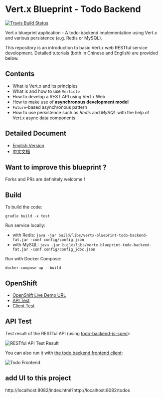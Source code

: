# Vert.x Blueprint - Todo Backend

[![Travis Build Status](https://travis-ci.org/sczyh30/vertx-blueprint-todo-backend.svg?branch=master)](https://travis-ci.org/sczyh30/vertx-blueprint-todo-backend)

Vert.x blueprint application - A todo-backend implementation using Vert.x
and various persistence (e.g. Redis or MySQL).

This repository is an introduction to basic Vert.x web RESTful service development. Detailed tutorials (both in Chinese and English) are provided below.

## Contents

- What is Vert.x and its principles
- What is and how to use `Verticle`
- How to develop a REST API using Vert.x Web
- How to make use of **asynchronous development model**
- `Future`-based asynchronous pattern
- How to use persistence such as *Redis* and *MySQL* with the help of Vert.x async data components

## Detailed Document

- [English Version](http://sczyh30.github.io/vertx-blueprint-todo-backend/)
- [中文文档](http://sczyh30.github.io/vertx-blueprint-todo-backend/cn/)

## Want to improve this blueprint ?

Forks and PRs are definitely welcome !

## Build

To build the code:

    gradle build -x test

Run service locally:

- with Redis: `java -jar build/libs/vertx-blueprint-todo-backend-fat.jar -conf config/config.json`
- with MySQL: `java -jar build/libs/vertx-blueprint-todo-backend-fat.jar -conf config/config_jdbc.json`

Run with Docker Compose:

    docker-compose up --build

## OpenShift

- [OpenShift Live Demo URL](http://verttodo-sczyh30.rhcloud.com/todos)
- [API Test](http://www.todobackend.com/specs/index.html?http://verttodo-sczyh30.rhcloud.com/todos)
- [Client Test](http://www.todobackend.com/client/index.html?http://verttodo-sczyh30.rhcloud.com/todos)


## API Test

Test result of the RESTful API (using [todo-backend-js-spec](https://github.com/TodoBackend/todo-backend-js-spec)):

![RESTful API Test Result](docs/img/vert-api-test.png)

You can also run it with [the todo backend frontend client](http://www.todobackend.com/client/index.html):

![Todo Frontend](docs/img/vertx-todobackend-ui.png)


## add UI to this project

http://localhost:8082/index.html?http://localhost:8082/todos

